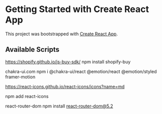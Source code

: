 # Getting Started with Create React App

This project was bootstrapped with [Create React App](https://github.com/facebook/create-react-app).

## Available Scripts

https://shopify.github.io/js-buy-sdk/
npm install shopify-buy

chakra-ui.com
npm i @chakra-ui/react @emotion/react @emotion/styled framer-motion

https://react-icons.github.io/react-icons/icons?name=md

npm add react-icons

react-router-dom
npm install react-router-dom@5.2
